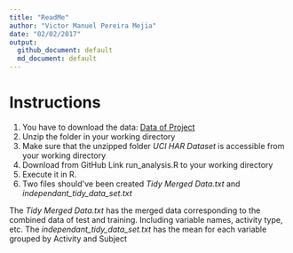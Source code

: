 ```yaml
---
title: "ReadMe"
author: "Victor Manuel Pereira Mejia"
date: "02/02/2017"
output:
  github_document: default
  md_document: default
---
```


# Instructions
1. You have to download the data: [Data of Project](https://d396qusza40orc.cloudfront.net/getdata%2Fprojectfiles%2FUCI%20HAR%20Dataset.zip "Data of Project")
2. Unzip the folder in your working directory
3. Make sure that the unzipped folder *UCI HAR Dataset* is accessible from your working directory
4. Download from GitHub Link run_analysis.R to your working directory
5. Execute it in R. 
6. Two files should've been created *Tidy Merged Data.txt* and *independant_tidy_data_set.txt*

The *Tidy Merged Data.txt* has the merged data corresponding to the combined data of test and training. Including variable names, activity type, etc.
The *independant_tidy_data_set.txt* has the mean for each variable grouped by Activity and Subject